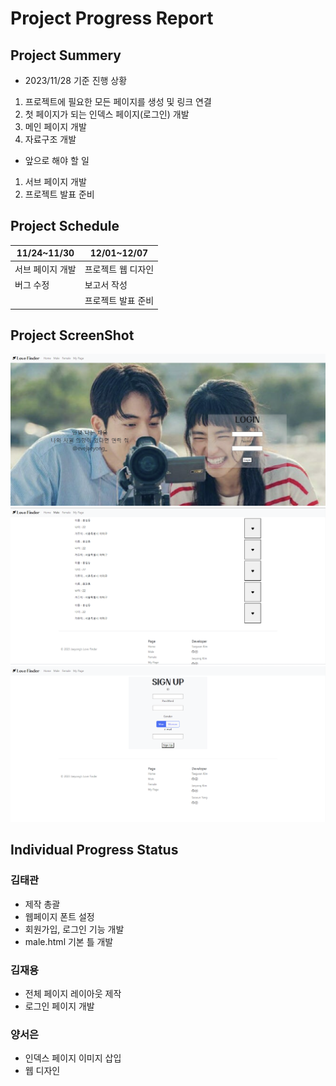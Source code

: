 # Project Progress Report

## Project Summery
- 2023/11/28 기준 진행 상황
  
1. 프로젝트에 필요한 모든 페이지를 생성 및 링크 연결
2. 첫 페이지가 되는 인덱스 페이지(로그인) 개발
3. 메인 페이지 개발
4. 자료구조 개발

- 앞으로 해야 할 일
1. 서브 페이지 개발
2. 프로젝트 발표 준비

## Project Schedule
|11/24~11/30|12/01~12/07|
|-----------|-----------|
|서브 페이지 개발|프로젝트 웹 디자인|
|버그 수정|보고서 작성|
||프로젝트 발표 준비|

## Project ScreenShot
![Image](/images/project_progress_index.png)
![Image](/images/project_progress_male.png)
![Image](/images/project_progress_sign_up.png)

## Individual Progress Status
### 김태관
 - 제작 총괄
 - 웹페이지 폰트 설정
 - 회원가입, 로그인 기능 개발
 - male.html 기본 틀 개발

### 김재용
 - 전체 페이지 레이아웃 제작
 - 로그인 페이지 개발

### 양서은
 - 인덱스 페이지 이미지 삽입
 - 웹 디자인
